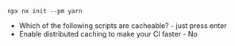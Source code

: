 ```shell
npx nx init --pm yarn
```
* Which of the following scripts are cacheable? - just press enter
* Enable distributed caching to make your CI faster - No
